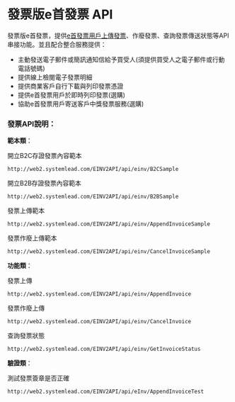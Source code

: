 # 發票版e首發票 API

發票版e首發票，提供[e首發票用戶上傳發票](einv2_api_erp)、作廢發票、查詢發票傳送狀態等API串接功能。並且配合整合服務提供：

* 主動發送電子郵件或簡訊通知信給予買受人\(須提供買受人之電子郵件或行動電話號碼\)
* 提供線上檢閱電子發票明細
* 提供商業客戶自行下載與列印發票憑證
* 提供e首發票用戶於即時列印發票\(選購\)
* 協助e首發票用戶寄送客戶中獎發票服務\(選購\) 

### 發票API說明：

**範本類**：

開立B2C存證發票內容範本

```
http://web2.systemlead.com/EINV2API/api/einv/B2CSample
```

開立B2B存證發票內容範本

```
http://web2.systemlead.com/EINV2API/api/einv/B2BSample
```

發票上傳範本

```
http://web2.systemlead.com/EINV2API/api/einv/AppendInvoiceSample
```

發票作廢上傳範本

```
http://web2.systemlead.com/EINV2API/api/einv/CancelInvoiceSample
```

**功能類**：

發票上傳

```
http://web2.systemlead.com/EINV2API/api/einv/AppendInvoice
```

發票作廢上傳

```
http://web2.systemlead.com/EINV2API/api/einv/CancelInvoice
```

查詢發票狀態

```
http://web2.systemlead.com/EINV2API/api/einv/GetInvoiceStatus
```

**驗證類**：

測試發票簽章是否正確

```
http://web2.systemlead.com/EINV2API/api/eInv/AppendInvoiceTest
```


